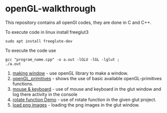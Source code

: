 # openGL-walkthrough

This repository contains all openGl codes, they are done in C and C++.

To execute code in linux install freeglut3

    sudo apt install freeglute-dev

To execute the code use

	gcc "program_name.cpp" -o a.out -lGLU -lGL -lglut ;
	./a.out


01. [making window](../../tree/master/program01.cpp) - use openGL library to make a window.
02. [openGL_primitives](../../tree/master/program02.cpp) - shows the use of basic available openGL-primitives functions.
03. [mouse & keyboard](../../tree/master/program03.cpp) - use of mouse and keyboard in the glut window and log there activity in the console
04. [rotate function Demo](../../tree/master/program04.cpp) - use of rotate function in the given glut project.
05. [load png images](../../tree/master/program05.cpp) - loading the png images in the glut window.
